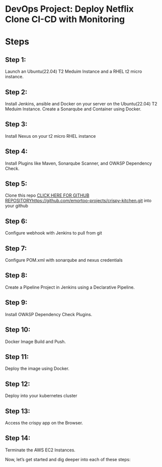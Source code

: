 # DevOps Project: Deploy Netflix Clone CI-CD with Monitoring



# Steps

## Step 1: 
Launch an Ubuntu(22.04) T2 Meduim Instance and a RHEL t2 micro instance.

## Step 2: 
Install Jenkins, ansible and Docker on your server on the Ubuntu(22.04) T2 Meduim Instance. Create a Sonarqube and Container using Docker.

## Step 3: 
Install Nexus on your t2 micro  RHEL instance 

## Step 4: 
Install Plugins like Maven, Sonarqube Scanner, and OWASP Dependency Check.

## Step 5: 
Clone this repo [CLICK HERE FOR GITHUB REPOSITORY](https://github.com/emortoo-projects/crispy-kitchen.git)https://github.com/emortoo-projects/crispy-kitchen.git into your github

## Step 6: 
Configure webhook with Jenkins to pull from git 

## Step 7: 
Configure POM.xml with sonarqube and nexus credentials 

## Step 8: 
Create a Pipeline Project in Jenkins using a Declarative Pipeline.

## Step 9: 
Install OWASP Dependency Check Plugins.

## Step 10: 
Docker Image Build and Push.

## Step 11: 
Deploy the image using Docker.

## Step 12: 
Deploy into your kubernetes cluster 

## Step 13: 
Access the crispy app on the Browser.

## Step 14: 
Terminate the AWS EC2 Instances.

Now, let’s get started and dig deeper into each of these steps:
